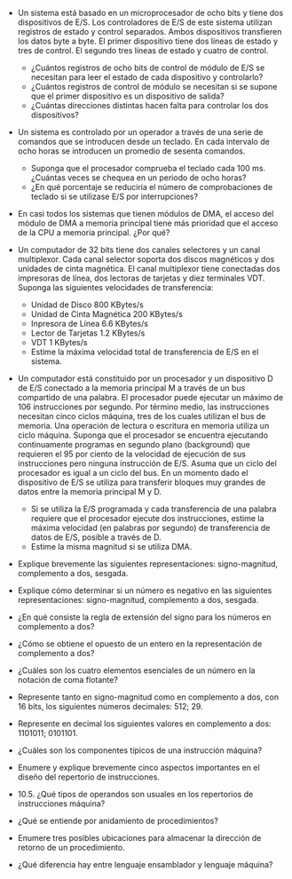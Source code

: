   

- Un sistema está basado en un microprocesador de ocho bits y tiene dos dispositivos de E/S. Los controladores de E/S de este sistema utilizan registros de estado y control separados. Ambos dispositivos transfieren los datos byte a byte. El primer dispositivo tiene dos líneas de estado y tres de control. El segundo tres líneas de estado y cuatro de control.
	- ¿Cuántos registros de ocho bits de control de módulo de E/S se necesitan para leer el estado de cada dispositivo y controlarlo?
	- ¿Cuántos registros de control de módulo se necesitan si se supone que el primer dispositivo es un dispositivo de salida?
	- ¿Cuántas direcciones distintas hacen falta para controlar los dos dispositivos?

- Un sistema es controlado por un operador a través de una serie de comandos que se introducen desde un teclado. En cada intervalo de ocho horas se introducen un promedio de sesenta comandos.
	- Suponga que el procesador comprueba el teclado cada 100 ms. ¿Cuántas veces se chequea en un periodo de ocho horas?
	- ¿En qué porcentaje se reduciría el número de comprobaciones de teclado si se utilizase E/S por interrupciones?

- En casi todos los sistemas que tienen módulos de DMA, el acceso del módulo de DMA a memoria principal tiene más prioridad que el acceso de la CPU a memoria principal. ¿Por qué?

- Un computador de 32 bits tiene dos canales selectores y un canal multiplexor. Cada canal selector soporta dos discos magnéticos y dos unidades de cinta magnética. El canal multiplexor tiene conectadas dos impresoras de línea, dos lectoras de tarjetas y diez terminales VDT. Suponga las siguientes velocidades de transferencia:
	- Unidad de Disco 800 KBytes/s
	- Unidad de Cinta Magnética 200 KBytes/s
	- Inpresora de Línea 6.6 KBytes/s
	- Lector de Tarjetas 1.2 KBytes/s
	- VDT 1 KBytes/s
	- Estime la máxima velocidad total de transferencia de E/S en el sistema.

- Un computador está constituido por un procesador y un dispositivo D de E/S conectado a la memoria principal M a través de un bus compartido de una palabra. El procesador puede ejecutar un máximo de 106 instrucciones por segundo. Por término medio, las instrucciones necesitan cinco ciclos máquina, tres de los cuales utilizan el bus de memoria. Una operación de lectura o escritura en memoria utiliza un ciclo máquina. Suponga que el procesador se encuentra ejecutando continuamente programas en segundo plano (background) que requieren el 95 por ciento de la velocidad de ejecución de sus instrucciones pero ninguna instrucción de E/S. Asuma que un ciclo del procesador es igual a un ciclo del bus. En un momento dado el dispositivo de E/S se utiliza para transferir bloques muy grandes de datos entre la memoria principal M y D.

	- Si se utiliza la E/S programada y cada transferencia de una palabra requiere que el procesador ejecute dos instrucciones, estime la máxima velocidad (en palabras por segundo) de transferencia de datos de E/S, posible a través de D.
	- Estime la misma magnitud si se utiliza DMA.
- Explique brevemente las siguientes representaciones: signo-magnitud, complemento a dos, sesgada.

- Explique cómo determinar si un número es negativo en las siguientes representaciones: signo-magnitud, complemento a dos, sesgada.

- ¿En qué consiste la regla de extensión del signo para los números en complemento a dos?
  
- ¿Cómo se obtiene el opuesto de un entero en la representación de complemento a dos?

- ¿Cuáles son los cuatro elementos esenciales de un número en la notación de coma flotante?

- Represente tanto en signo-magnitud como en complemento a dos, con 16 bits, los siguientes números decimales: 512; 29.

- Represente en decimal los siguientes valores en complemento a dos: 1101011; 0101101.

- ¿Cuáles son los componentes típicos de una instrucción máquina?

- Enumere y explique brevemente cinco aspectos importantes en el diseño del repertorio de instrucciones.

- 10.5. ¿Qué tipos de operandos son usuales en los repertorios de instrucciones máquina?

- ¿Qué se entiende por anidamiento de procedimientos?

- Enumere tres posibles ubicaciones para almacenar la dirección de retorno de un procedimiento.

- ¿Qué diferencia hay entre lenguaje ensamblador y lenguaje máquina?